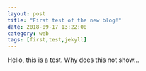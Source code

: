 ```yaml
---
layout: post
title: "First test of the new blog!"
date: 2018-09-17 13:22:00
category: web
tags: [first,test,jekyll]
---
```

Hello, this is a test.
Why does this not show...
